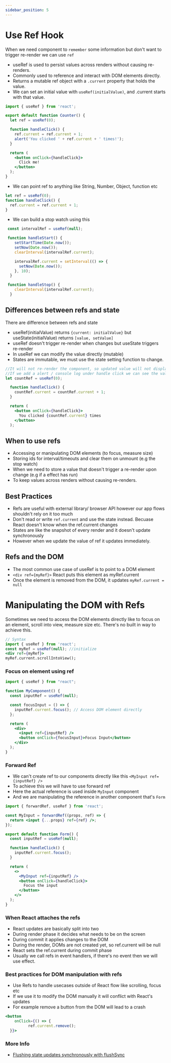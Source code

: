 ```yaml
---
sidebar_position: 5
---
```


# Use Ref Hook

When we need component to `remember` some information but don't want to trigger re-render we can use `ref`
- useRef is used to persist values across renders without causing re-renders.
- Commonly used to reference and interact with DOM elements directly.
- Returns a mutable ref object with a `.current` property that holds the value.
- We can set an initial value with `useRef(initialValue)`, and .current starts with that value.

```jsx
import { useRef } from 'react';

export default function Counter() {
  let ref = useRef(0);

  function handleClick() {
    ref.current = ref.current + 1;
    alert('You clicked ' + ref.current + ' times!');
  }

  return (
    <button onClick={handleClick}>
      Click me!
    </button>
  );
}
```
- We can point ref to anything like String, Number, Object, function etc
```jsx
let ref = useRef(0);
function handleClick() {
  ref.current = ref.current + 1;
}
```
- We can build a stop watch using this

```jsx
 const intervalRef = useRef(null);

 function handleStart() {
    setStartTime(Date.now());
    setNow(Date.now());
    clearInterval(intervalRef.current);

    intervalRef.current = setInterval(() => {
      setNow(Date.now());
    }, 10);
  }

 function handleStop() {
    clearInterval(intervalRef.current);
  } 
```

## Differences between refs and state
There are difference between refs and state
- useRef(initialValue) returns `{current: initialValue}`
but useState(initialValue) returns `[value, setValue]`
- useRef doesn't trigger re-render when changes but useState triggers re-render
- In useRef we can modify the value directly (mutable)
- States are immutable, we must use the state setting function to change.
```jsx
//It will not re-render the component, so updated value will not display
//If we add a alert / console log under handle click we can see the value change
let countRef = useRef(0);

  function handleClick() {
    countRef.current = countRef.current + 1;
  }

  return (
    <button onClick={handleClick}>
      You clicked {countRef.current} times
    </button>
  );
```

## When to use refs
- Accessing or manipulating DOM elements (to focus, measure size)
- Storing ids for interval/timeouts and clear them on unmount (e.g the stop watch)
- When we need to store a value that doesn't trigger a re-render upon change (e.g if a effect has run)
- To keep values across renders without causing re-renders. 

## Best Practices
- Refs are useful with external library/ browser API however our app flows shouldn't rely on it too much
- Don't read or write `ref.current` and use the state instead. Becuase React doesn't know when the ref.current changes
- States are like the snapshot of every render and it doesn't update synchronously
- However when we update the value of ref it updates immediately.

## Refs and the DOM
- The most common use case of useRef is to point to a DOM element
- `<div ref={myRef}>` React puts this element as myRef.current
- Once the element is removed from the DOM, it updates `myRef.current = null`

# Manipulating the DOM with Refs
Sometimes we need to access the DOM elements directly like to focus on an element, scroll into view, measure size etc. There's no built in way to achieve this.

```jsx
// Syntax
import { useRef } from 'react';
const myRef = useRef(null); //initialize
<div ref={myRef}>
myRef.current.scrollIntoView();
```

### Focus on element using ref
```jsx
import { useRef } from "react";

function MyComponent() {
  const inputRef = useRef(null);

  const focusInput = () => {
    inputRef.current.focus(); // Access DOM element directly
  };

  return (
    <div>
      <input ref={inputRef} />
      <button onClick={focusInput}>Focus Input</button>
    </div>
  );
}
```
### Forward Ref
- We can't create ref to our components directly like this `<MyInput ref={inputRef} />`
- To achieve this we will have to use forward ref
- Here the actual reference is used inside `MyInput` component
- And we are manipulating the reference in another component that's `Form`
```jsx
import { forwardRef, useRef } from 'react';

const MyInput = forwardRef((props, ref) => {
  return <input {...props} ref={ref} />;
});

export default function Form() {
  const inputRef = useRef(null);

  function handleClick() {
    inputRef.current.focus();
  }

  return (
    <>
      <MyInput ref={inputRef} />
      <button onClick={handleClick}>
        Focus the input
      </button>
    </>
  );
}
```
### When React attaches the refs
- React updates are basically split into two
- During render phase it decides what needs to be on the screen
- During commit it applies changes to the DOM
- During the render, DOMs are not created yet, so ref.current will be null
- React sets the ref.current during commit phase
- Usually we call refs in event handlers, if there's no event then we will use effect.

### Best practices for DOM manipulation with refs
- Use Refs to handle usecases outside of React flow like scrolling, focus etc
- If we use it to modify the DOM manually it will conflict with React's updates
- For example remove a button from the DOM will lead to a crash
```jsx
<button
    onClick={() => {
          ref.current.remove();
  }}>
```

### More Info
- [Flushing state updates synchronously with flushSync](https://react.dev/learn/manipulating-the-dom-with-refs#flushing-state-updates-synchronously-with-flush-sync)

